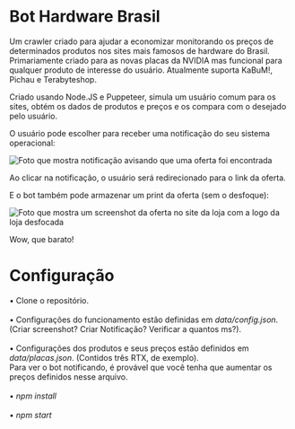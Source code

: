 # Bot Hardware Brasil

Um crawler criado para ajudar a economizar monitorando os preços de determinados produtos nos sites mais famosos de hardware do Brasil. Primariamente criado para as novas placas da NVIDIA mas funcional para qualquer produto de interesse do usuário. Atualmente suporta KaBuM!, Pichau e Terabyteshop.

Criado usando Node.JS e Puppeteer, simula um usuário comum para os sites, obtém os dados de produtos e preços e os compara com o desejado pelo usuário.

O usuário pode escolher para receber uma notificação do seu sistema operacional:

![Foto que mostra notificação avisando que uma oferta foi encontrada](https://i.imgur.com/d6eZRNk.jpg)
<p>Ao clicar na notificação, o usuário será redirecionado para o link da oferta.</p>

E o bot também pode armazenar um print da oferta (sem o desfoque):

![Foto que mostra um screenshot da oferta no site da loja com a logo da loja desfocada](https://i.imgur.com/m9Qpgwm.png)
<p>Wow, que barato!</p>

# Configuração

• Clone o repositório.<br><br>
• Configurações do funcionamento estão definidas em <i>data/config.json</i>. (Criar screenshot? Criar Notificação? Verificar a quantos ms?). <br><br>
• Configurações dos produtos e seus preços estão definidos em <i>data/placas.json</i>. (Contidos três RTX, de exemplo). <br>
Para ver o bot notificando, é provável que você tenha que aumentar os preços definidos nesse arquivo.<br><br>
• <i>npm install</i> <br><br>
• <i>npm start</i> <br><br>
